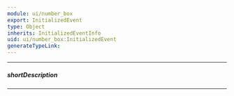 ```yaml
---
module: ui/number_box
export: InitializedEvent
type: Object
inherits: InitializedEventInfo
uid: ui/number_box:InitializedEvent
generateTypeLink: 
---
```

---
##### shortDescription
<!-- Description goes here -->

---
<!-- Description goes here -->